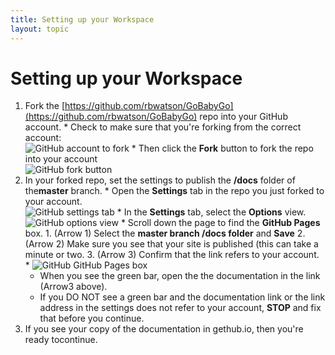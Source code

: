```yaml
---
title: Setting up your Workspace 
layout: topic
---
```


# Setting up your Workspace

1. Fork the [https://github.com/rbwatson/GoBabyGo](https://github.com/rbwatson/GoBabyGo) repo into your GitHub account.
        * Check to make sure that you're forking from the correct account:<br>
![GitHub account to fork](/contribute/images/contribute_rbwatson.png)
        * Then click the **Fork** button to fork the repo into your account<br>
![GitHub fork button](/contribute/images/contribute_fork.png)
1. In your forked repo, set the settings to publish the **/docs** folder of the**master** branch.
        * Open the **Settings** tab in the repo you just forked to your account.<br>
![GitHub settings tab](/contribute/images/contribute_settings.png)
        * In the **Settings** tab, select the **Options** view.<br>
![GitHub options view](/contribute/images/contribute_options.png)
        * Scroll down the page to find the **GitHub Pages** box.
                1. (Arrow 1) Select the **master branch /docs folder** and **Save**
                2. (Arrow 2) Make sure you see that your site is published (this can take a minute or two.
                3. (Arrow 3) Confirm that the link refers to your account.
        * ![GitHub GitHub Pages box](/contribute/images/contribute_pages.png)
    * When you see the green bar, open the the documentation in the link (Arrow3 above).
    * If you DO NOT see a green bar and the documentation link or the link address in the settings does not refer to your account, **STOP**  and fix that before you continue.
1. If you see your copy of the documentation in gethub.io, then you're ready tocontinue.
